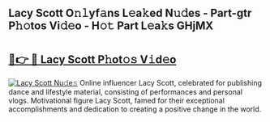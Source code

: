 ## Lacy Scott O𝚗𝚕yf𝚊ns L𝚎a𝚔ed N𝚞𝚍es - Part-gtr P𝚑𝚘tos Vi𝚍𝚎o - H𝚘𝚝 Part L𝚎a𝚔s GHjMX

# <h2><a href="http://kfba3pw.oniu.top/?m=Lacy+Scott">🔗👉 🔴 Lacy Scott P𝚑ot𝚘𝚜 V𝚒d𝚎o</a></h2>

[![Lacy Scott Nu𝚍e𝚜](https://i.imgur.com/0qMVB7G.gif)](http://kfba3pw.oniu.top/?m=Lacy+Scott)
Online influencer Lacy Scott, celebrated for publishing dance and lifestyle material, consisting of performances and personal vlogs. Motivational figure Lacy Scott, famed for their exceptional accomplishments and dedication to creating a positive change in the world.  
